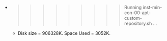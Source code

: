 * >>>>>>>>> Running inst-min-con-00-apt-custom-repository.sh ...
  * Disk size = 906328K. Space Used = 3052K.
